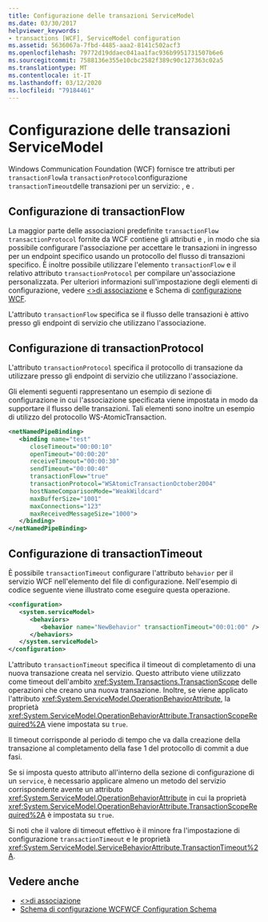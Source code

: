```yaml
---
title: Configurazione delle transazioni ServiceModel
ms.date: 03/30/2017
helpviewer_keywords:
- transactions [WCF], ServiceModel configuration
ms.assetid: 5636067a-7fbd-4485-aaa2-8141c502acf3
ms.openlocfilehash: 79772d19ddaec041aa1fac936b9951731507b6e6
ms.sourcegitcommit: 7588136e355e10cbc2582f389c90c127363c02a5
ms.translationtype: MT
ms.contentlocale: it-IT
ms.lasthandoff: 03/12/2020
ms.locfileid: "79184461"
---
```

# <a name="servicemodel-transaction-configuration"></a>Configurazione delle transazioni ServiceModel
Windows Communication Foundation (WCF) fornisce tre attributi per `transactionFlow`la `transactionProtocol`configurazione `transactionTimeout`delle transazioni per un servizio: , e .  
  
## <a name="configuring-transactionflow"></a>Configurazione di transactionFlow  
 La maggior parte delle associazioni predefinite `transactionFlow` `transactionProtocol` fornite da WCF contiene gli attributi e , in modo che sia possibile configurare l'associazione per accettare le transazioni in ingresso per un endpoint specifico usando un protocollo del flusso di transazioni specifico. È inoltre possibile utilizzare l'elemento `transactionFlow` e il relativo attributo `transactionProtocol` per compilare un'associazione personalizzata. Per ulteriori informazioni sull'impostazione degli elementi di configurazione, vedere [ \<>di associazione](../../configure-apps/file-schema/wcf/bindings.md) e Schema di [configurazione WCF](../../../../docs/framework/configure-apps/file-schema/wcf/index.md).  
  
 L'attributo `transactionFlow` specifica se il flusso delle transazioni è attivo presso gli endpoint di servizio che utilizzano l'associazione.  
  
## <a name="configuring-transactionprotocol"></a>Configurazione di transactionProtocol  
 L'attributo `transactionProtocol` specifica il protocollo di transazione da utilizzare presso gli endpoint di servizio che utilizzano l'associazione.  
  
 Gli elementi seguenti rappresentano un esempio di sezione di configurazione in cui l'associazione specificata viene impostata in modo da supportare il flusso delle transazioni. Tali elementi sono inoltre un esempio di utilizzo del protocollo WS-AtomicTransaction.  
  
```xml  
<netNamedPipeBinding>  
   <binding name="test"  
      closeTimeout="00:00:10"  
      openTimeout="00:00:20"
      receiveTimeout="00:00:30"  
      sendTimeout="00:00:40"  
      transactionFlow="true"  
      transactionProtocol="WSAtomicTransactionOctober2004"  
      hostNameComparisonMode="WeakWildcard"  
      maxBufferSize="1001"  
      maxConnections="123"
      maxReceivedMessageSize="1000">  
   </binding>  
</netNamedPipeBinding>  
```  
  
## <a name="configuring-transactiontimeout"></a>Configurazione di transactionTimeout  
 È possibile `transactionTimeout` configurare l'attributo `behavior` per il servizio WCF nell'elemento del file di configurazione. Nell'esempio di codice seguente viene illustrato come eseguire questa operazione.  
  
```xml  
<configuration>  
   <system.serviceModel>  
      <behaviors>  
         <behavior name="NewBehavior" transactionTimeout="00:01:00" /> <!-- 1 minute timeout -->  
      </behaviors>  
   </system.serviceModel>  
</configuration>  
```  
  
 L'attributo `transactionTimeout` specifica il timeout di completamento di una nuova transazione creata nel servizio. Questo attributo viene utilizzato come timeout dell'ambito <xref:System.Transactions.TransactionScope> delle operazioni che creano una nuova transazione. Inoltre, se viene applicato l'attributo <xref:System.ServiceModel.OperationBehaviorAttribute>, la proprietà <xref:System.ServiceModel.OperationBehaviorAttribute.TransactionScopeRequired%2A> viene impostata su `true`.  
  
 Il timeout corrisponde al periodo di tempo che va dalla creazione della transazione al completamento della fase 1 del protocollo di commit a due fasi.  
  
 Se si imposta questo attributo all'interno della sezione di configurazione di un `service`, è necessario applicare almeno un metodo del servizio corrispondente avente un attributo <xref:System.ServiceModel.OperationBehaviorAttribute> in cui la proprietà <xref:System.ServiceModel.OperationBehaviorAttribute.TransactionScopeRequired%2A> è impostata su `true`.  
  
 Si noti che il valore di timeout effettivo è il minore fra l'impostazione di configurazione `transactionTimeout` e le proprietà <xref:System.ServiceModel.ServiceBehaviorAttribute.TransactionTimeout%2A>.  
  
## <a name="see-also"></a>Vedere anche

- [\<>di associazione](../../configure-apps/file-schema/wcf/bindings.md)
- [Schema di configurazione WCFWCF Configuration Schema](../../../../docs/framework/configure-apps/file-schema/wcf/index.md)
